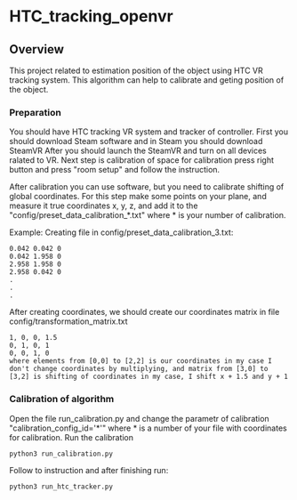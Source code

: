 # HTC_tracking_openvr

## Overview

This project related to estimation position of the object using HTC VR tracking system.
This algorithm can help to calibrate and geting position of the object.

### Preparation

You should have HTC tracking VR system and tracker of controller.
First you should download Steam software and in Steam you should download SteamVR
After you should launch the SteamVR and turn on all devices ralated to VR.
Next step is calibration of space for calibration press right button and press "room setup" and follow the instruction.

After calibration you can use software, but you need to calibrate shifting of global coordinates. 
For this step make some points on your plane, and measure it true coordinates x, y, z, and add it to the "config/preset_data_calibration_*.txt" where * is your number of calibration.

Example: 
Creating file in config/preset_data_calibration_3.txt:
```
0.042 0.042 0
0.042 1.958 0
2.958 1.958 0
2.958 0.042 0
.
.
.
```
After creating coordinates, we should create our coordinates matrix in file config/transformation_matrix.txt
```
1, 0, 0, 1.5
0, 1, 0, 1
0, 0, 1, 0
where elements from [0,0] to [2,2] is our coordinates in my case I don't change coordinates by multiplying, and matrix from [3,0] to [3,2] is shifting of coordinates in my case, I shift x + 1.5 and y + 1
```
### Calibration of algorithm
Open the file run_calibration.py and change the parametr of calibration "calibration_config_id='*'" where * is a number of your file with coordinates for calibration.
Run the calibration
```
python3 run_calibration.py
```
Follow to instruction and after finishing run:
```
python3 run_htc_tracker.py
```
